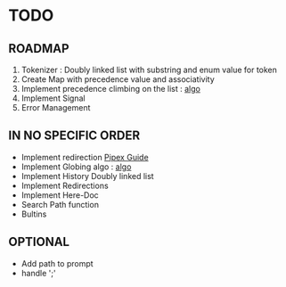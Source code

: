 # TODO
## ROADMAP
1. Tokenizer : Doubly linked list with substring and enum value for token
2. Create Map with precedence value and associativity
3. Implement precedence climbing on the list : [algo](https://eli.thegreenplace.net/2012/08/02/parsing-expressions-by-precedence-climbing)
4. Implement Signal
5. Error Management

## IN NO SPECIFIC ORDER
* Implement redirection [Pipex Guide](https://reactive.so/post/42-a-comprehensive-guide-to-pipex)
* Implement Globing algo : [algo](https://www.gmarik.info/blog/2020/understanding-glob-matching/)
* Implement History Doubly linked list
* Implement Redirections
* Implement Here-Doc
* Search Path function
* Bultins

## OPTIONAL
* Add path to prompt
* handle ';'

